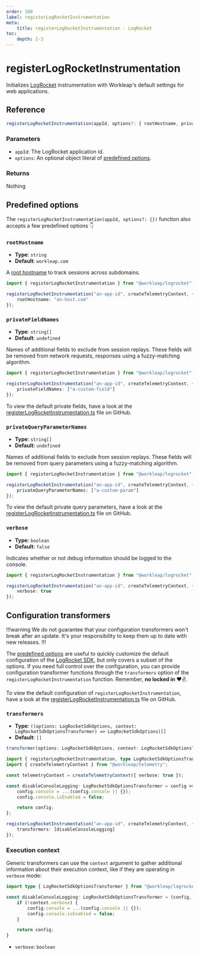 ```yaml
---
order: 100
label: registerLogRocketInstrumentation
meta:
    title: registerLogRocketInstrumentation - LogRocket
toc:
    depth: 2-3
---
```


# registerLogRocketInstrumentation

Initializes [LogRocket](https://logrocket.com/) instrumentation with Workleap's default settings for web applications.

## Reference

```ts
registerLogRocketInstrumentation(appId, options?: { rootHostname, privateFieldNames, privateQueryParameterNames })
```

### Parameters

- `appId`: The LogRocket application id.
- `options`: An optional object literal of [predefined options](#predefined-options).

### Returns

Nothing

## Predefined options

The `registerLogRocketInstrumentation(appId, options?: {})` function also accepts a few predefined options 👇

### `rootHostname`

- **Type**: `string`
- **Default**: `workleap.com`

A [root hostname](https://docs.logrocket.com/reference/roothostname) to track sessions across subdomains.

```ts !#4
import { registerLogRocketInstrumentation } from "@workleap/logrocket";

registerLogRocketInstrumentation("an-app-id", createTelemetryContext, {
    rootHostname: "an-host.com"
});
```

### `privateFieldNames`

- **Type**: `string[]`
- **Default**:  `undefined`

Names of additional fields to exclude from session replays. These fields will be removed from network requests, responses using a fuzzy-matching algorithm.

```ts !#4
import { registerLogRocketInstrumentation } from "@workleap/logrocket";

registerLogRocketInstrumentation("an-app-id", createTelemetryContext, {
    privateFieldNames: ["a-custom-field"]
});
```

To view the default private fields, have a look at the [registerLogRocketInstrumentation.ts](TBD) file on GitHub.

### `privateQueryParameterNames`

- **Type**: `string[]`
- **Default**:  `undefined`

Names of additional fields to exclude from session replays. These fields will be removed from query parameters using a fuzzy-matching algorithm.

```ts !#4
import { registerLogRocketInstrumentation } from "@workleap/logrocket";

registerLogRocketInstrumentation("an-app-id", createTelemetryContext, {
    privateQueryParameterNames: ["a-custom-param"]
});
```

To view the default private query parameters, have a look at the [registerLogRocketInstrumentation.ts](TBD) file on GitHub.

### `verbose`

- **Type**: `boolean`
- **Default**: `false`

Indicates whether or not debug information should be logged to the console.

```ts !#4
import { registerLogRocketInstrumentation } from "@workleap/logrocket";

registerLogRocketInstrumentation("an-app-id", createTelemetryContext, {
    verbose: true
});
```

## Configuration transformers

!!!warning
We do not guarantee that your configuration transformers won't break after an update. It's your responsibility to keep them up to date with new releases.
!!!

The [predefined options](#predefined-options) are useful to quickly customize the default configuration of the [LogRocket SDK](https://docs.logrocket.com/reference/init), but only covers a subset of the options. If you need full control over the configuration, you can provide configuration transformer functions through the `transformers` option of the `registerLogRocketInstrumentation` function. Remember, **no locked in** :heart::v:.

To view the default configuration of `registerLogRocketInstrumentation`, have a look at the [registerLogRocketInstrumentation.ts](TBD) file on GitHub.

### `transformers`

- **Type**: `((options: LogRocketSdkOptions, context: LogRocketSdkOptionsTransformer) => LogRocketSdkOptions)[]`
- **Default**: `[]`

```ts
transformer(options: LogRocketSdkOptions, context: LogRocketSdkOptionsTransformer) => LogRocketSdkOptions;
```

```ts !#6-11,14
import { registerLogRocketInstrumentation, type LogRocketSdkOptionsTransformer } from "@workleap/logrocket";
import { createTelemetryContext } from "@workleap/telemetry";

const telemetryContext = createTelemetryContext({ verbose: true });

const disableConsoleLogging: LogRocketSdkOptionsTransformer = config => {
    config.console = ...(config.console || {});
    config.console.isEnabled = false;

    return config;
};

registerLogRocketInstrumentation("an-app-id", createTelemetryContext, {
    transformers: [disableConsoleLogging]
});
```

### Execution context

Generic transformers can use the `context` argument to gather additional information about their execution context, like if they are operating in `verbose` mode:

```ts !#4 transformer.js
import type { LogRocketSdkOptionsTransformer } from "@workleap/logrocket";

const disableConsoleLogging: LogRocketSdkOptionsTransformer = (config, context) => {
    if (!context.verbose) {
        config.console = ...(config.console || {});
        config.console.isEnabled = false;
    }

    return config;
}
```

- `verbose`: `boolean`
